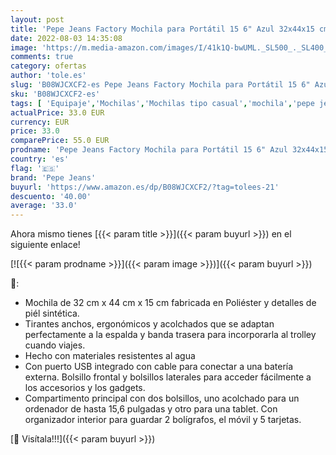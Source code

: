 ```yaml
---
layout: post
title: 'Pepe Jeans Factory Mochila para Portátil 15 6" Azul 32x44x15 cms Poliéster y PU 21 12L'
date: 2022-08-03 14:35:08
image: 'https://m.media-amazon.com/images/I/41k1Q-bwUML._SL500_._SL400_.jpg'
comments: true
category: ofertas
author: 'tole.es'
slug: 'B08WJCXCF2-es Pepe Jeans Factory Mochila para Portátil 15 6" Azul...'
sku: 'B08WJCXCF2-es'
tags: [ 'Equipaje','Mochilas','Mochilas tipo casual','mochila','pepe jeans','🇪🇸', ]
actualPrice: 33.0 EUR
currency: EUR
price: 33.0
comparePrice: 55.0 EUR
prodname: 'Pepe Jeans Factory Mochila para Portátil 15 6" Azul 32x44x15 cms Poliéster y PU 21 12L'
country: 'es'
flag: '🇪🇸'
brand: 'Pepe Jeans'
buyurl: 'https://www.amazon.es/dp/B08WJCXCF2/?tag=tolees-21'
descuento: '40.00'
average: '33.0'
---
```


Ahora mismo tienes [{{< param title >}}]({{< param buyurl >}}) en el siguiente enlace!

[![{{< param prodname >}}]({{< param image >}})]({{< param buyurl >}})

🔎:

- Mochila de 32 cm x 44 cm x 15 cm fabricada en Poliéster y detalles de piél sintética.
- Tirantes anchos, ergonómicos y acolchados que se adaptan perfectamente a la espalda y banda trasera para incorporarla al trolley cuando viajes.
- Hecho con materiales resistentes al agua
- Con puerto USB integrado con cable para conectar a una batería externa. Bolsillo frontal y bolsillos laterales para acceder fácilmente a los accesorios y los gadgets.
- Compartimento principal con dos bolsillos, uno acolchado para un ordenador de hasta 15,6 pulgadas y otro para una tablet. Con organizador interior para guardar 2 bolígrafos, el móvil y 5 tarjetas.

[🛒 Visítala!!!]({{< param buyurl >}})
